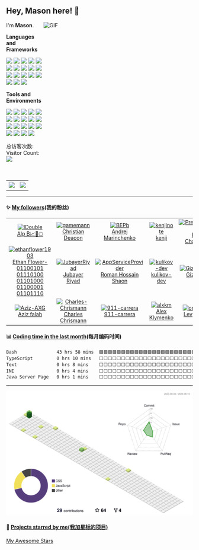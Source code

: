 ## Hey, Mason here! :wave:
<img align="right" alt="GIF" src="https://raw.githubusercontent.com/JoeyBling/JoeyBling/master/pic/pusheencode.gif" width="403" height="280" title="Do what you like, and do it best!" />

I'm **Mason**.

**Languages and Frameworks**


<code><img height="25" src="https://skillicons.dev/icons?i=nodejs&perline=1&theme=light" /></code>
<code><img height="25" src="https://skillicons.dev/icons?i=vue&perline=1&theme=light" /></code>
<code><img height="25" src="https://skillicons.dev/icons?i=react&perline=1&theme=light" /></code>
<code><img height="25" src="https://skillicons.dev/icons?i=bootstrap&perline=1&theme=light" /></code>
<code><img height="25" src="https://skillicons.dev/icons?i=git&perline=1&theme=light" /></code>
<code><img height="25" src="https://skillicons.dev/icons?i=js&perline=1&theme=light" /></code>
<code><img height="25" src="https://skillicons.dev/icons?i=ts&perline=1&theme=light" /></code>
<code><img height="25" src="https://skillicons.dev/icons?i=scss&perline=1&theme=light" /></code>
<code><img height="25" src="https://skillicons.dev/icons?i=css&perline=1&theme=light" /></code>
<code><img height="25" src="https://skillicons.dev/icons?i=md&perline=1&theme=light" /></code>
<code><img height="25" src="https://skillicons.dev/icons?i=java&perline=1&theme=light" /></code>
<code><img height="25" src="https://skillicons.dev/icons?i=html&perline=1&theme=light" /></code>
<code><img height="25" src="https://skillicons.dev/icons?i=githubactions&perline=1&theme=light" /></code>
<code><img height="25" src="https://skillicons.dev/icons?i=nginx&perline=1&theme=light" /></code>
<code><img height="25" src="https://skillicons.dev/icons?i=py&perline=1&theme=light" /></code>
<code><img height="25" src="https://skillicons.dev/icons?i=regex&perline=1&theme=light" /></code>
<code><img height="25" src="https://skillicons.dev/icons?i=webpack&perline=1&theme=light" /></code>
<code><img height="25" src="https://skillicons.dev/icons?i=c&perline=1&theme=light" /></code>

**Tools and Environments**


<code><img height="25" src="https://skillicons.dev/icons?i=androidstudio&perline=1&theme=light" /></code>
<code><img height="25" src="https://skillicons.dev/icons?i=atom&perline=1&theme=light" /></code>
<code><img height="25" src="https://skillicons.dev/icons?i=au&perline=1&theme=light" /></code>
<code><img height="25" src="https://skillicons.dev/icons?i=aws&perline=1&theme=light" /></code>
<code><img height="25" src="https://skillicons.dev/icons?i=ae&perline=1&theme=light" /></code>
<code><img height="25" src="https://skillicons.dev/icons?i=discord&perline=1&theme=light" /></code>
<code><img height="25" src="https://skillicons.dev/icons?i=docker&perline=1&theme=light" /></code>
<code><img height="25" src="https://skillicons.dev/icons?i=gcp&perline=1&theme=light" /></code>
<code><img height="25" src="https://skillicons.dev/icons?i=github&perline=1&theme=light" /></code>
<code><img height="25" src="https://skillicons.dev/icons?i=idea&perline=1&theme=light" /></code>
<code><img height="25" src="https://skillicons.dev/icons?i=linux&perline=1&theme=light" /></code>
<code><img height="25" src="https://skillicons.dev/icons?i=ps&perline=1&theme=light" /></code>
<code><img height="25" src="https://skillicons.dev/icons?i=pr&perline=1&theme=light" /></code>
<code><img height="25" src="https://skillicons.dev/icons?i=powershell&perline=1&theme=light" /></code>
<code><img height="25" src="https://skillicons.dev/icons?i=raspberrypi&perline=1&theme=light" /></code>
<code><img height="25" src="https://skillicons.dev/icons?i=stackoverflow&perline=1&theme=light" /></code>
<code><img height="25" src="https://skillicons.dev/icons?i=twitter&perline=1&theme=light" /></code>
<code><img height="25" src="https://skillicons.dev/icons?i=visualstudio&perline=1&theme=light" /></code>
<code><img height="25" src="https://skillicons.dev/icons?i=vscode&perline=1&theme=light" /></code>


总访客次数:<br>
Visitor Count:<br>
<img src="https://profile-counter.glitch.me/mason369/count.svg"/>
<br></br>
<table style="width:100%;margin-top:30px" style="border:none">
  <tr style="border:none">
    <th style="border:none"><a href="https://github.com/mason369">
    <img  src="https://github-readme-stats-ouuan.vercel.app/api?username=mason369&theme=ligit&show_icons=true">
    </a></th>
    <th style="border:none"><a href="https://github.com/mason369">
    <img  src="https://github-readme-stats.vercel.app/api/top-langs/?username=mason369&layout=compact&langs_count=6&hide=smali" />
    </a></th>
  </tr>
</table>

---

#### :sparkles: [My followers](src/getTopFollowers.py)(我的粉丝)

<!--START_SECTION:top-followers-->
<table>
  <tr>
    <td align="center">
      <a href="https://github.com/IDouble">
        <img src="https://avatars2.githubusercontent.com/u/18186995" width="100px;" alt="IDouble"/>
      </a>
      <br />
      <a href="https://github.com/IDouble">Alp ₿📈🚀🌕</a>
    </td>
    <td align="center">
      <a href="https://github.com/gamemann">
        <img src="https://avatars2.githubusercontent.com/u/6509565" width="100px;" alt="gamemann"/>
      </a>
      <br />
      <a href="https://github.com/gamemann">Christian Deacon</a>
    </td>
    <td align="center">
      <a href="https://github.com/BEPb">
        <img src="https://avatars2.githubusercontent.com/u/57312267" width="100px;" alt="BEPb"/>
      </a>
      <br />
      <a href="https://github.com/BEPb">Andrej Marinchenko</a>
    </td>
    <td align="center">
      <a href="https://github.com/kenjinote">
        <img src="https://avatars2.githubusercontent.com/u/2605401" width="100px;" alt="kenjinote"/>
      </a>
      <br />
      <a href="https://github.com/kenjinote">kenji</a>
    </td>
    <td align="center">
      <a href="https://github.com/PremChapagain">
        <img src="https://avatars2.githubusercontent.com/u/47587012" width="100px;" alt="PremChapagain"/>
      </a>
      <br />
      <a href="https://github.com/PremChapagain">Prem Chapagain</a>
    </td>
    <td align="center">
      <a href="https://github.com/H-K-R">
        <img src="https://avatars2.githubusercontent.com/u/69351423" width="100px;" alt="H-K-R"/>
      </a>
      <br />
      <a href="https://github.com/H-K-R">Most Humayra Khanom Rime</a>
    </td>
    <td align="center">
      <a href="https://github.com/V1nni00">
        <img src="https://avatars2.githubusercontent.com/u/122740951" width="100px;" alt="V1nni00"/>
      </a>
      <br />
      <a href="https://github.com/V1nni00">Vinay Kumar</a>
    </td>
  </tr>
  <tr>
    <td align="center">
      <a href="https://github.com/ethanflower1903">
        <img src="https://avatars2.githubusercontent.com/u/84658436" width="100px;" alt="ethanflower1903"/>
      </a>
      <br />
      <a href="https://github.com/ethanflower1903">Ethan Flower-01100101 01110100 01101000 01100001 01101110</a>
    </td>
    <td align="center">
      <a href="https://github.com/JubayerRiyad">
        <img src="https://avatars2.githubusercontent.com/u/81983264" width="100px;" alt="JubayerRiyad"/>
      </a>
      <br />
      <a href="https://github.com/JubayerRiyad">Jubayer Riyad</a>
    </td>
    <td align="center">
      <a href="https://github.com/AppServiceProvider">
        <img src="https://avatars2.githubusercontent.com/u/47697490" width="100px;" alt="AppServiceProvider"/>
      </a>
      <br />
      <a href="https://github.com/AppServiceProvider">Roman Hossain Shaon</a>
    </td>
    <td align="center">
      <a href="https://github.com/kulikov-dev">
        <img src="https://avatars2.githubusercontent.com/u/40471760" width="100px;" alt="kulikov-dev"/>
      </a>
      <br />
      <a href="https://github.com/kulikov-dev">kulikov-dev</a>
    </td>
    <td align="center">
      <a href="https://github.com/Gizachew29">
        <img src="https://avatars2.githubusercontent.com/u/72370435" width="100px;" alt="Gizachew29"/>
      </a>
      <br />
      <a href="https://github.com/Gizachew29">Gizachew</a>
    </td>
    <td align="center">
      <a href="https://github.com/milsaware">
        <img src="https://avatars2.githubusercontent.com/u/95859352" width="100px;" alt="milsaware"/>
      </a>
      <br />
      <a href="https://github.com/milsaware">milsaware</a>
    </td>
    <td align="center">
      <a href="https://github.com/tulna07">
        <img src="https://avatars2.githubusercontent.com/u/72339711" width="100px;" alt="tulna07"/>
      </a>
      <br />
      <a href="https://github.com/tulna07">Tu Le</a>
    </td>
  </tr>
  <tr>
    <td align="center">
      <a href="https://github.com/Aziz-AXG">
        <img src="https://avatars2.githubusercontent.com/u/74980212" width="100px;" alt="Aziz-AXG"/>
      </a>
      <br />
      <a href="https://github.com/Aziz-AXG">Aziz falah</a>
    </td>
    <td align="center">
      <a href="https://github.com/Charles-Chrismann">
        <img src="https://avatars2.githubusercontent.com/u/78157563" width="100px;" alt="Charles-Chrismann"/>
      </a>
      <br />
      <a href="https://github.com/Charles-Chrismann">Charles Chrismann</a>
    </td>
    <td align="center">
      <a href="https://github.com/911-carrera">
        <img src="https://avatars2.githubusercontent.com/u/146537917" width="100px;" alt="911-carrera"/>
      </a>
      <br />
      <a href="https://github.com/911-carrera">911-carrera</a>
    </td>
    <td align="center">
      <a href="https://github.com/alxkm">
        <img src="https://avatars2.githubusercontent.com/u/19151554" width="100px;" alt="alxkm"/>
      </a>
      <br />
      <a href="https://github.com/alxkm">Alex Klymenko</a>
    </td>
    <td align="center">
      <a href="https://github.com/omololevy">
        <img src="https://avatars2.githubusercontent.com/u/89441139" width="100px;" alt="omololevy"/>
      </a>
      <br />
      <a href="https://github.com/omololevy">Levy Omolo</a>
    </td>
    <td align="center">
      <a href="https://github.com/NazmusSayad">
        <img src="https://avatars2.githubusercontent.com/u/87106526" width="100px;" alt="NazmusSayad"/>
      </a>
      <br />
      <a href="https://github.com/NazmusSayad">Nazmus Sayad</a>
    </td>
    <td align="center">
      <a href="https://github.com/itswadesh">
        <img src="https://avatars2.githubusercontent.com/u/1191896" width="100px;" alt="itswadesh"/>
      </a>
      <br />
      <a href="https://github.com/itswadesh">Swadesh Behera</a>
    </td>
  </tr>
</table>
<!--END_SECTION:top-followers-->

#### :bar_chart: [Coding time in the last month](https://github.com/muety/wakapi)(每月编码时间)

<!--START_SECTION:waka-->

```txt
Bash               43 hrs 58 mins  🟩🟩🟩🟩🟩🟩🟩🟩🟩🟩🟩🟩🟩🟩🟩🟩🟩🟩🟩🟩🟩🟩🟩🟩🟩   99.09 %
TypeScript         0 hrs 10 mins   ⬜⬜⬜⬜⬜⬜⬜⬜⬜⬜⬜⬜⬜⬜⬜⬜⬜⬜⬜⬜⬜⬜⬜⬜⬜   00.38 %
Text               0 hrs 8 mins    ⬜⬜⬜⬜⬜⬜⬜⬜⬜⬜⬜⬜⬜⬜⬜⬜⬜⬜⬜⬜⬜⬜⬜⬜⬜   00.31 %
INI                0 hrs 4 mins    ⬜⬜⬜⬜⬜⬜⬜⬜⬜⬜⬜⬜⬜⬜⬜⬜⬜⬜⬜⬜⬜⬜⬜⬜⬜   00.15 %
Java Server Page   0 hrs 1 mins    ⬜⬜⬜⬜⬜⬜⬜⬜⬜⬜⬜⬜⬜⬜⬜⬜⬜⬜⬜⬜⬜⬜⬜⬜⬜   00.04 %
```

<!--END_SECTION:waka-->
---

![](./profile-3d-contrib/profile-green-animate.svg)

#### :star2: [Projects starred by me(我加星标的项目)](https://github.com/maguowei/starred)

[My Awesome Stars](AWESOME-STARS.md)
